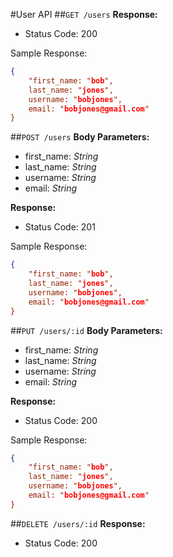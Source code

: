 #User API
##`GET /users`
**Response:**

- Status Code: 200

Sample Response:

```json
{
	"first_name: "bob",
	last_name: "jones",
	username: "bobjones",
	email: "bobjones@gmail.com"
}
```

##`POST /users`
**Body Parameters:**

- first_name: *String*
- last_name: *String*
- username: *String*
- email: *String*

**Response:**

- Status Code: 201

Sample Response:

```json
{
	"first_name: "bob",
	last_name: "jones",
	username: "bobjones",
	email: "bobjones@gmail.com"
}
```

##`PUT /users/:id`
**Body Parameters:**

- first_name: *String*
- last_name: *String*
- username: *String*
- email: *String*


**Response:**

- Status Code: 200

Sample Response:

```json
{
	"first_name: "bob",
	last_name: "jones",
	username: "bobjones",
	email: "bobjones@gmail.com"
}
```

##`DELETE /users/:id`
**Response:**

- Status Code: 200





